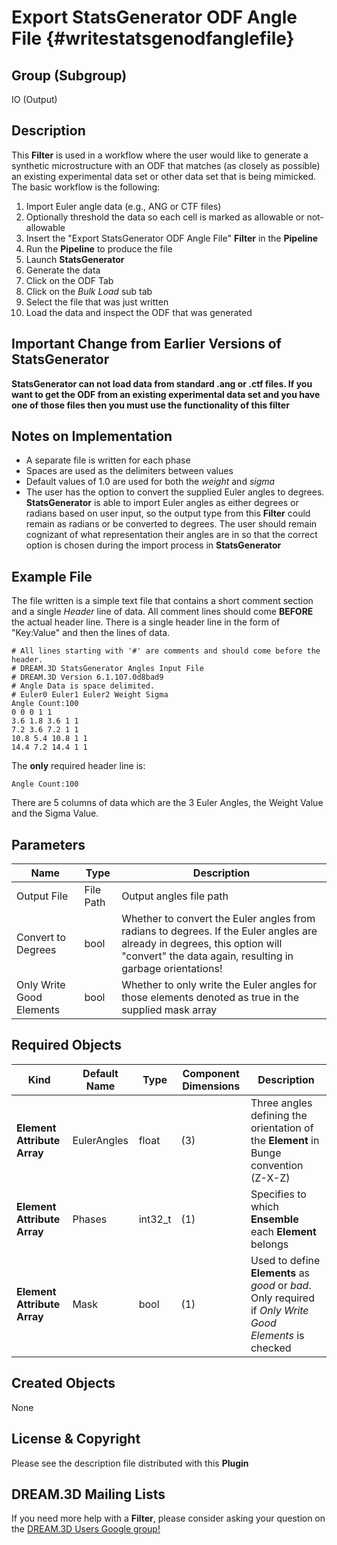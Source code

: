 Export StatsGenerator ODF Angle File {#writestatsgenodfanglefile}
=====

## Group (Subgroup) ##

IO (Output)

## Description ##

This **Filter** is used in a workflow where the user would like to generate a synthetic microstructure with an ODF that matches (as closely as possible) an existing experimental data set or other data set that is being mimicked. The basic workflow is the following:

1. Import Euler angle data (e.g., ANG or CTF files)
2. Optionally threshold the data so each cell is marked as allowable or not-allowable
3. Insert the "Export StatsGenerator ODF Angle File" **Filter** in the **Pipeline**
4. Run the **Pipeline** to produce the file
5. Launch **StatsGenerator**
6. Generate the data
7. Click on the ODF Tab
8. Click on the *Bulk Load* sub tab
9. Select the file that was just written
10. Load the data and inspect the ODF that was generated


## Important Change from Earlier Versions of StatsGenerator ##

**StatsGenerator can not load data from standard .ang or .ctf files. If you want to get the ODF from an existing experimental data set and you have one of those files then you must use the functionality of this filter**

## Notes on Implementation ##

+ A separate file is written for each phase
+ Spaces are used as the delimiters between values
+ Default values of 1.0 are used for both the _weight_ and _sigma_
+ The user has the option to convert the supplied Euler angles to degrees. **StatsGenerator** is able to import Euler angles as either degrees or radians based on user input, so the output type from this **Filter** could remain as radians or be converted to degrees. The user should remain cognizant of what representation their angles are in so that the correct option is chosen during the import process in **StatsGenerator**

## Example File ##

The file written is a simple text file that contains a short comment section and a single _Header_ line of data. All comment lines should come **BEFORE** the actual header line. There is a single header line in the form of "Key:Value" and then the lines of data.

	# All lines starting with '#' are comments and should come before the header.
	# DREAM.3D StatsGenerator Angles Input File
	# DREAM.3D Version 6.1.107.0d8bad9
	# Angle Data is space delimited.
	# Euler0 Euler1 Euler2 Weight Sigma
	Angle Count:100
	0 0 0 1 1
	3.6 1.8 3.6 1 1
	7.2 3.6 7.2 1 1
	10.8 5.4 10.8 1 1
	14.4 7.2 14.4 1 1
	
The **only** required header line is:

	Angle Count:100

There are 5 columns of data which are the 3 Euler Angles, the Weight Value and the Sigma Value.

## Parameters ##

| Name | Type | Description |
|---------|---------| --------------- |
| Output File | File Path | Output angles file path |  
| Convert to Degrees | bool | Whether to convert the Euler angles from radians to degrees. If the Euler angles are already in degrees, this option will "convert" the data again, resulting in garbage orientations! |  
| Only Write Good Elements | bool | Whether to only write the Euler angles for those elements denoted as true in the supplied mask array |  


## Required Objects ##

| Kind | Default Name | Type | Component Dimensions | Description |
|-------|---------------------|--------|---------------------------------|-----------------|
| **Element Attribute Array** | EulerAngles | float | (3) | Three angles defining the orientation of the **Element** in Bunge convention (Z-X-Z) |
| **Element Attribute Array** | Phases | int32_t | (1) |  Specifies to which **Ensemble** each **Element** belongs |
| **Element Attribute Array** | Mask | bool | (1) | Used to define **Elements** as *good* or *bad*. Only required if _Only Write Good Elements_ is checked |

## Created Objects ##

None

## License & Copyright ##

Please see the description file distributed with this **Plugin**

## DREAM.3D Mailing Lists ##

If you need more help with a **Filter**, please consider asking your question on the [DREAM.3D Users Google group!](https://groups.google.com/forum/?hl=en#!forum/dream3d-users)

